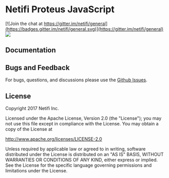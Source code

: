 # Netifi Proteus JavaScript

[![Join the chat at https://gitter.im/netifi/general](https://badges.gitter.im/netifi/general.svg)](https://gitter.im/netifi/general) <a href='https://travis-ci.org/netifi-proteus/proteus-js'><img src='https://travis-ci.org/netifi-proteus/proteus-js.svg?branch=master'></a>

## Documentation

## Bugs and Feedback

For bugs, questions, and discussions please use the [Github Issues](https://github.com/netifi-proteus/proteus-js/issues).

## License
Copyright 2017 Netifi Inc.

Licensed under the Apache License, Version 2.0 (the "License"); you may not use this file except in compliance with the License. You may obtain a copy of the License at

http://www.apache.org/licenses/LICENSE-2.0

Unless required by applicable law or agreed to in writing, software distributed under the License is distributed on an "AS IS" BASIS, WITHOUT WARRANTIES OR CONDITIONS OF ANY KIND, either express or implied. See the License for the specific language governing permissions and limitations under the License.
